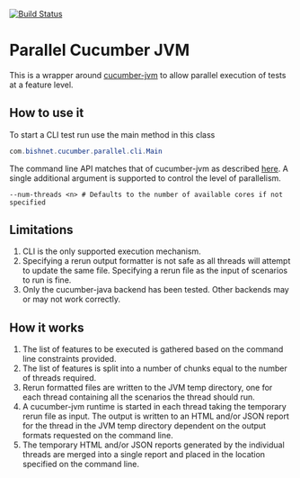 [![Build Status](https://travis-ci.org/djb61/parallel-cucumber-jvm.svg?branch=master)](https://travis-ci.org/djb61/parallel-cucumber-jvm)
# Parallel Cucumber JVM
This is a wrapper around [cucumber-jvm](https://github.com/cucumber/cucumber-jvm) to allow parallel execution of tests at a feature level.

## How to use it
To start a CLI test run use the main method in this class
``` java
com.bishnet.cucumber.parallel.cli.Main
```
The command line API matches that of cucumber-jvm as described [here](https://raw.githubusercontent.com/cucumber/cucumber-jvm/v1.2.2/core/src/main/resources/cucumber/api/cli/USAGE.txt).
A single additional argument is supported to control the level of parallelism.
```
--num-threads <n> # Defaults to the number of available cores if not specified
```

## Limitations
1. CLI is the only supported execution mechanism.
2. Specifying a rerun output formatter is not safe as all threads will attempt to update the same file. Specifying a rerun file as the input of scenarios to run is fine.
3. Only the cucumber-java backend has been tested. Other backends may or may not work correctly.

## How it works
1. The list of features to be executed is gathered based on the command line constraints provided.
2. The list of features is split into a number of chunks equal to the number of threads required.
3. Rerun formatted files are written to the JVM temp directory, one for each thread containing all the scenarios the thread should run.
4. A cucumber-jvm runtime is started in each thread taking the temporary rerun file as input. The output is written to an HTML and/or JSON report for the thread in the JVM temp directory dependent on the output formats requested on the command line.
5. The temporary HTML and/or JSON reports generated by the individual threads are merged into a single report and placed in the location specified on the command line.
